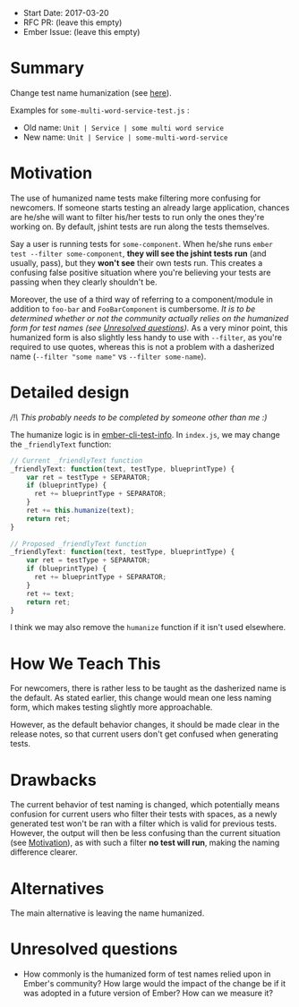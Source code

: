 - Start Date: 2017-03-20
- RFC PR: (leave this empty)
- Ember Issue: (leave this empty)

# Summary

Change test name humanization (see [here](https://github.com/ember-cli/ember-cli-test-info/blob/master/index.js#L27)).

Examples for `some-multi-word-service-test.js` :

* Old name: `Unit | Service | some multi word service`
* New name: `Unit | Service | some-multi-word-service`

# Motivation

The use of humanized name tests make filtering more confusing for newcomers. If someone starts testing an already large application, chances are he/she will want to filter his/her tests to run only the ones they're working on. By default, jshint tests are run along the tests themselves.

Say a user is running tests for `some-component`. When he/she runs `ember test --filter some-component`, **they will see the jshint tests run** (and usually, pass), but they **won't see** their own tests run. This creates a confusing false positive situation where you're believing your tests are passing when they clearly shouldn't be.

Moreover, the use of a third way of referring to a component/module in addition to `foo-bar` and `FooBarComponent` is cumbersome. *It is to be determined whether or not the community actually relies on the humanized form for test names (see [Unresolved questions](#unresolved-questions)).*
As a very minor point, this humanized form is also slightly less handy to use with `--filter`, as you're required to use quotes, whereas this is not a problem with a dasherized name (`--filter "some name"` vs `--filter some-name`).

# Detailed design

*/!\ This probably needs to be completed by someone other than me :)*

The humanize logic is in [ember-cli-test-info](https://github.com/ember-cli/ember-cli-test-info/blob/master/index.js#L41). In `index.js`, we may change the `_friendlyText` function:

```javascript
// Current _friendlyText function
_friendlyText: function(text, testType, blueprintType) {
    var ret = testType + SEPARATOR;
    if (blueprintType) {
      ret += blueprintType + SEPARATOR;
    }
    ret += this.humanize(text);
    return ret;
}
  
// Proposed _friendlyText function
_friendlyText: function(text, testType, blueprintType) {
    var ret = testType + SEPARATOR;
    if (blueprintType) {
      ret += blueprintType + SEPARATOR;
    }
    ret += text;
    return ret;
}
```

I think we may also remove the `humanize` function if it isn't used elsewhere.

# How We Teach This

For newcomers, there is rather less to be taught as the dasherized name is the default. As stated earlier, this change would mean one less naming form, which makes testing slightly more approachable.

However, as the default behavior changes, it should be made clear in the release notes, so that current users don't get confused when generating tests.

# Drawbacks

The current behavior of test naming is changed, which potentially means confusion for current users who filter their tests with spaces, as a newly generated test won't be ran with a filter which is valid for previous tests. However, the output will then be less confusing than the current situation (see [Motivation](#motivation)), as with such a filter **no test will run**, making the naming difference clearer.

# Alternatives

The main alternative is leaving the name humanized.

# Unresolved questions

* How commonly is the humanized form of test names relied upon in Ember's community? How large would the impact of the change be if it was adopted in a future version of Ember? How can we measure it?
